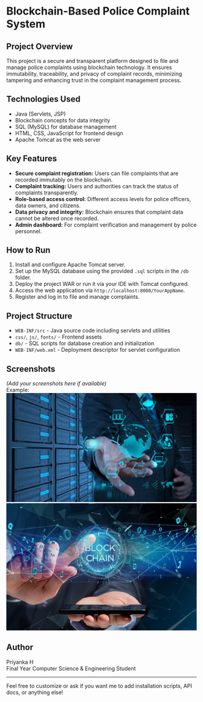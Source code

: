 # Blockchain-Based Police Complaint System

## Project Overview
This project is a secure and transparent platform designed to file and manage police complaints using blockchain technology. It ensures immutability, traceability, and privacy of complaint records, minimizing tampering and enhancing trust in the complaint management process.

## Technologies Used
- Java (Servlets, JSP)
- Blockchain concepts for data integrity
- SQL (MySQL) for database management
- HTML, CSS, JavaScript for frontend design
- Apache Tomcat as the web server

## Key Features
- **Secure complaint registration:** Users can file complaints that are recorded immutably on the blockchain.
- **Complaint tracking:** Users and authorities can track the status of complaints transparently.
- **Role-based access control:** Different access levels for police officers, data owners, and citizens.
- **Data privacy and integrity:** Blockchain ensures that complaint data cannot be altered once recorded.
- **Admin dashboard:** For complaint verification and management by police personnel.

## How to Run
1. Install and configure Apache Tomcat server.
2. Set up the MySQL database using the provided `.sql` scripts in the `/db` folder.
3. Deploy the project WAR or run it via your IDE with Tomcat configured.
4. Access the web application via `http://localhost:8080/YourAppName`.
5. Register and log in to file and manage complaints.

## Project Structure
- `WEB-INF/src` - Java source code including servlets and utilities
- `css/`, `js/`, `fonts/` - Frontend assets
- `db/` - SQL scripts for database creation and initialization
- `WEB-INF/web.xml` - Deployment descriptor for servlet configuration

## Screenshots
*(Add your screenshots here if available)*  
Example:  
![Home Page](img/home-image1.jpg)  
![Admin Dashboard](img/contact-img.jpg)

## Author
Priyanka H  
Final Year Computer Science & Engineering Student

---

Feel free to customize or ask if you want me to add installation scripts, API docs, or anything else!
